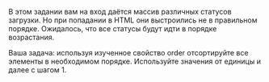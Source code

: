 <p>В этом задании вам на вход даётся массив различных статусов загрузки. Но при попадании в HTML они выстроились не в правильном порядке. Ожидалось, что все статусы будут идти в порядке возрастания.</p>
<p>Ваша задача: используя изученное свойство order отсортируйте все элементы в необходимом порядке. Используйте значения от единицы и далее с шагом 1.</p>
